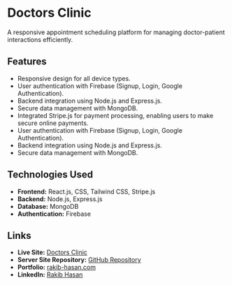 # Doctors Clinic

A responsive appointment scheduling platform for managing doctor-patient interactions efficiently.

## **Features**

- Responsive design for all device types.
- User authentication with Firebase (Signup, Login, Google Authentication).
- Backend integration using Node.js and Express.js.
- Secure data management with MongoDB.
- Integrated Stripe.js for payment processing, enabling users to make secure online payments.
- User authentication with Firebase (Signup, Login, Google Authentication).
- Backend integration using Node.js and Express.js.
- Secure data management with MongoDB.

## **Technologies Used**

- **Frontend:** React.js, CSS, Tailwind CSS, Stripe.js
- **Backend:** Node.js, Express.js
- **Database:** MongoDB
- **Authentication:** Firebase

## **Links**

- **Live Site:** [Doctors Clinic](https://doctors-clinic-18d18.web.app)
- **Server Site Repository:** [GitHub Repository](https://github.com/rakibwebdev23/doctors-clinic-server)
- **Portfolio:** [rakib-hasan.com](https://rakib-hasan-eb93b.web.app)
- **LinkedIn:** [Rakib Hasan](https://rakib-hasan-eb93b.web.app)